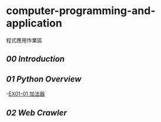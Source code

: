 # computer-programming-and-application
程式應用作業區
## *00 Introduction*

## *01 Python Overview*

-[EX01-01 加法器](https://colab.research.google.com/drive/1NPDGSGRzPJVI5BGxKC7CXAOqtqe6B-l_?usp=sharing)

## *02 Web Crawler*
